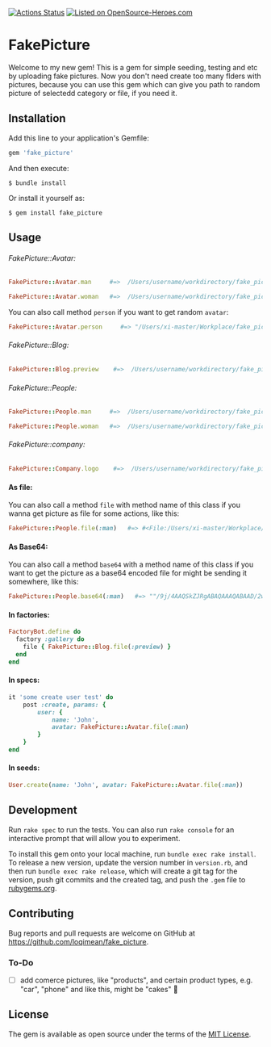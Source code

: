 [![Actions Status](https://github.com/loqimean/fake_picture/actions/workflows/CI.yml/badge.svg)](https://github.com/loqimean/fake_picture/actions)
[![Listed on OpenSource-Heroes.com](https://opensource-heroes.com/badge-v1.svg)](https://opensource-heroes.com/r/loqimean/fake_picture)

# FakePicture

Welcome to my new gem! This is a gem for simple seeding, testing and etc by uploading fake pictures. Now you don't need create too many flders with pictures, because you can use this gem which can give you path to random picture of selectedd category or file, if you need it.

## Installation

Add this line to your application's Gemfile:

```ruby
gem 'fake_picture'
```

And then execute:

    $ bundle install

Or install it yourself as:

    $ gem install fake_picture

## Usage

###### FakePicture::Avatar:

```ruby
FakePicture::Avatar.man     #=>  /Users/username/workdirectory/fake_picture/lib/fake_picture/avatar/pack/man-4.jpg

FakePicture::Avatar.woman   #=>  /Users/username/workdirectory/fake_picture/lib/fake_picture/avatar/pack/woman-4.jpg
```

You can also call method `person` if you want to get random `avatar`:

```ruby
FakePicture::Avatar.person     #=> "/Users/xi-master/Workplace/fake_picture/lib/fake_picture/avatar/pack/woman-5.svg"
```

###### FakePicture::Blog:

```ruby
FakePicture::Blog.preview    #=>  /Users/username/workdirectory/fake_picture/lib/fake_picture/blog/pack/preview-4.jpg
```

###### FakePicture::People:

```ruby
FakePicture::People.man     #=>  /Users/username/workdirectory/fake_picture/lib/fake_picture/people/pack/man-4.jpg

FakePicture::People.woman   #=>  /Users/username/workdirectory/fake_picture/lib/fake_picture/people/pack/woman-4.jpg
```

###### FakePicture::company:

```ruby
FakePicture::Company.logo    #=>  /Users/username/workdirectory/fake_picture/lib/fake_picture/company/pack/logo-11.svg
```

#### As file:

You can also call a method `file` with method name of this class if you wanna get picture as file for some actions, like this:

```ruby
FakePicture::People.file(:man)   #=> #<File:/Users/xi-master/Workplace/fake_picture/lib/fake_picture/avatar/pack/man-6.svg>
```

#### As Base64:

You can also call a method `base64` with a method name of this class if you want to get the picture as a base64 encoded file for might be sending it somewhere, like this:

```ruby
FakePicture::People.base64(:man)   #=> ""/9j/4AAQSkZJRgABAQAAAQABAAD/2wBDAAwICQoJBwwKCgoNDQwOEh4TEhAQ\nEiQaGxUeKyYtLComKSkvNUQ6L.."
```

#### In factories:

```ruby
FactoryBot.define do
  factory :gallery do
    file { FakePicture::Blog.file(:preview) }
  end
end
```

#### In specs:

```ruby
it 'some create user test' do
    post :create, params: {
        user: {
            name: 'John',
            avatar: FakePicture::Avatar.file(:man)
        }
    }
end
```

#### In seeds:

```ruby
User.create(name: 'John', avatar: FakePicture::Avatar.file(:man))
```

## Development

Run `rake spec` to run the tests. You can also run `rake console` for an interactive prompt that will allow you to experiment.

To install this gem onto your local machine, run `bundle exec rake install`. To release a new version, update the version number in `version.rb`, and then run `bundle exec rake release`, which will create a git tag for the version, push git commits and the created tag, and push the `.gem` file to [rubygems.org](https://rubygems.org).

## Contributing

Bug reports and pull requests are welcome on GitHub at https://github.com/loqimean/fake_picture.

### To-Do
- [ ] add comerce pictures, like "products", and certain product types, e.g. "car", "phone" and like this, might be "cakes" 🙂

## License

The gem is available as open source under the terms of the [MIT License](https://opensource.org/licenses/MIT).
